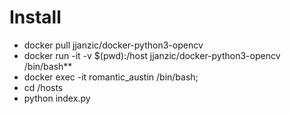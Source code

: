 
# Install

  * docker pull jjanzic/docker-python3-opencv
  * docker run -it -v $(pwd):/host jjanzic/docker-python3-opencv /bin/bash**
  * docker exec -it romantic_austin /bin/bash; 
  * cd /hosts
  * python index.py
